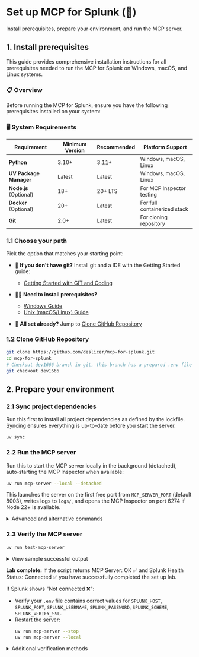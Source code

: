 
# Set up MCP for Splunk (🔧)

Install prerequisites, prepare your environment, and run the MCP server.

## 1. Install prerequisites

This guide provides comprehensive installation instructions for all prerequisites needed to run the MCP for Splunk on Windows, macOS, and Linux systems.

### 📋 Overview

Before running the MCP for Splunk, ensure you have the following prerequisites installed on your system:

### 🖥️ **System Requirements**

| Requirement | Minimum Version | Recommended | Platform Support |
|-------------|-----------------|-------------|------------------|
| **Python** | 3.10+ | 3.11+ | Windows, macOS, Linux |
| **UV Package Manager** | Latest | Latest | Windows, macOS, Linux |
| **Node.js** (Optional) | 18+ | 20+ LTS | For MCP Inspector testing |
| **Docker** (Optional) | 20+ | Latest | For full containerized stack |
| **Git** | 2.0+ | Latest | For cloning repository |

### 1.1 Choose your path

Pick the option that matches your starting point:

- 🐣 **If you don't have git?** Install git and a IDE with the Getting Started guide:
  - [Getting Started with GIT and Coding](docs/mcp/BEGINNERS_SETUP.md)

- 🧑‍💼 **Need to install prerequisites?**
  - [Windows Guide](docs/mcp/WINDOWS_GUIDE.md)
  - [Unix (macOS/Linux) Guide](docs/mcp/NIX_GUIDE.md)

- 🥷 **All set already?** Jump to [Clone GitHub Repository](#clone-repo)

<a id="clone-repo"></a>
### 1.2 Clone GitHub Repository

```bash
git clone https://github.com/deslicer/mcp-for-splunk.git
cd mcp-for-splunk
# Checkout dev1666 branch in git, this branch has a prepared .env file for you.
git checkout dev1666
```

<a id="prepare-env"></a>
## 2. Prepare your environment


### 2.1 Sync project dependencies

Run this first to install all project dependencies as defined by the lockfile. Syncing ensures everything is up-to-date before you start the server.

```bash
uv sync
```

### 2.2 Run the MCP server

Run this to start the MCP server locally in the background (detached), auto‑starting the MCP Inspector when available:

```bash
uv run mcp-server --local --detached
```

This launches the server on the first free port from `MCP_SERVER_PORT` (default 8003), writes logs to `logs/`, and opens the MCP Inspector on port 6274 if Node 22+ is available.

<details>
<summary>Advanced and alternative commands</summary>

- Stream logs in the current terminal (foreground):

```bash
uv run mcp-server --local
```

- Start without MCP Inspector (skip auto‑start):

```bash
uv run mcp-server --local --no-inspector
```

- Detached without Inspector combined:

```bash
uv run mcp-server --local --detached --no-inspector
```

- Stop all running local/Docker services started by these helpers:

```bash
uv run mcp-server --stop
```

- Access points after start (defaults):
  - MCP Server (HTTP): `http://localhost:8003`
  - MCP Server API: `http://localhost:8003/mcp/`
  - MCP Inspector (if started): `http://localhost:6274`

- Logs:
  - Server process: `logs/mcp_server.log`
  - MCP Inspector: `logs/inspector.log`
  - In‑app server log: `logs/mcp_splunk_server.log`

</details>

### 2.3 Verify the MCP server

```bash
uv run test-mcp-server
```

<details>
<summary>View sample successful output</summary>

```bash
== MCP Server Check ==
URL: http://0.0.0.0:8003/mcp/
• MCP Server: OK ✅
• Tools: 39 | Resources: 17

-- Splunk Health --
• Status: Connected ✅
• Server: sh-i-0b8d6e25a.deslicer.splunkcloud.com
• Version: 9.3.2411.113
• Source: server_config
```
</details>

**Lab complete:** If the script returns MCP Server: OK ✅ and Splunk Health  Status: Connected ✅ you have successfully completed the set up lab.

If Splunk shows "Not connected ❌":

- Verify your `.env` file contains correct values for `SPLUNK_HOST`, `SPLUNK_PORT`, `SPLUNK_USERNAME`, `SPLUNK_PASSWORD`, `SPLUNK_SCHEME`, `SPLUNK_VERIFY_SSL`.
- Restart the server:
  ```bash
  uv run mcp-server --stop
  uv run mcp-server --local
  ```

<details>
<summary>Additional verification methods</summary>

Using MCP Inspector

- Verify MCP status
  - Open `http://localhost:6274`
  - Click Connect

***Running in Docker***

<p align="center">
  <img src="media/mcp_server_connect_docker.png" alt="MCP Inspector connected to Docker server" />
</p>

Connect to browse tools, resources and prompts

***Running on localhost***

<p align="center">
  <img src="media/mcp_server_connect.png" alt="MCP Inspector connected to local server" />
</p>

Connect to browse tools, resources and prompts

- Verify Splunk connectivity
  - Click "list_resources" to load available resources
  - Click the 'Splunk_Health_Status' resource
  - Confirm the response contains `status: "healthy"` in the `text` object


**Lab complete:** If you see ```"status":"healthy"``` in the text object your MCP server is set up and connected to Splunk ✅

Using Health Dashboard
- Navigate to `http://localhost:8003`
- Verify that Service Status is <span style="color: green; font-weight: 600;">Running</span> and Splunk Connection is <span style="color: green; font-weight: 600;">Connected</span>
</details>